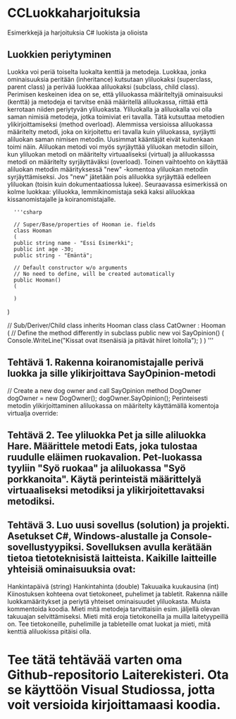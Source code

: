# CCLuokkaharjoituksia
Esimerkkejä ja harjoituksia C# luokista ja olioista

## Luokkien periytyminen
Luokka voi periä toiselta luokalta kenttiä ja metodeja. Luokkaa, jonka ominaisuuksia peritään (inheritance) kutsutaan yliluokaksi (superclass, parent class) ja perivää luokkaa aliluokaksi (subclass, child class). Perimisen keskeinen idea on se, että yliluokassa määriteltyjä ominaisuuksi (kenttä) ja metodeja ei tarvitse enää määritellä aliluokassa, riittää että kerrotaan niiden periytyvän yliluokasta. Yliluokalla ja aliluokalla voi olla saman nimisiä metodeja, jotka toimiviat eri tavalla. Tätä kutsuttaa metodien ylikirjoittamiseksi (method overload). Alemmissa versioissa aliluokassa määritelty metodi, joka on kirjoitettu eri tavalla kuin yliluokassa, syrjäytti aliluokan saman nimisen metodin. Uusimmat kääntäjät eivät kuitenkaan toimi näin. Aliluokan metodi voi myös syrjäyttää yliluokan metodin silloin, kun yliluokan metodi on määritelty virtuaaliseksi (virtual) ja aliluokasssa metodi on määritelty syrjäyttäväksi (overload). Toinen vaihtoehto on käyttää aliluokan metodin määrityksessä "new" -komentoa yliluokan metodin syrjäyttämiseksi. Jos "new" jätetään pois aliluokka syrjäyttää edelleen yliluokan (toisin kuin dokumentaatiossa lukee). Seuraavassa esimerkissä on kolme luokkaa: yliluokka, lemmikinomistaja sekä kaksi aliluokkaa kissanomistajalle ja koiranomistajalle.

      '''csharp
    
      // Super/Base/properties of Hooman ie. fields
      class Hooman
      (
      public string name - "Essi Esimerkki";
      public int age -30;
      public string - "Emäntä";
    
      // Default constructor w/o arguments
      // No need to define, will be created automatically
      public Hooman()
      (
    
      )
  )

  // Sub/Deriver/Child class inherits Hooman class
  class CatOwner : Hooman
  (
      // Define the method differently in subclass
      public new voi SayOpinion()
      ( Console.WriteLine("Kissat ovat itsenäisiä ja pitävät hiiret loitolla");
      )
  )
  '''


## Tehtävä 1. Rakenna koiranomistajalle perivä luokka ja sille ylikirjoittava SayOpinion-metodi

// Create a new dog owner and call SayOpinion method
DogOwner dogOwner = new DogOwner();
dogOwner.SayOpinion();
Perinteisesti metodin ylikirjoittaminen aliluokassa on määritelty käyttämällä komentoja virtualja override:

## Tehtävä 2. Tee yliluokka Pet ja sille aliluokka Hare. Määrittele metodi Eats, joka tulostaa ruudulle eläimen ruokavalion. Pet-luokassa tyyliin "Syö ruokaa" ja aliluokassa "Syö porkkanoita". Käytä perinteistä määrittelyä virtuaaliseksi metodiksi ja ylikirjoitettavaksi metodiksi.

## Tehtävä 3. Luo uusi sovellus (solution) ja projekti. Asetukset C#, Windows-alustalle ja Console-sovellustyypiksi. Sovelluksen avulla kerätään tietoa tietoteknisistä laitteista. Kaikille laitteille yhteisiä ominaisuuksia ovat:

Hankintapäivä (string)
Hankintahinta (double)
Takuuaika kuukausina (int)
Kiinostuksen kohteena ovat tietokoneet, puhelimet ja tabletit. Rakenna näille luokkamääritykset ja periytä yhteiset ominaisuudet yliluokasta. Muista kommentoida koodia. Mieti mitä metodeja tarvittaisiin esim. jäljellä olevan takuuajan selvittämiseksi. Mieti mitä eroja tietokoneilla ja muilla laitetyypeillä on. Tee tietokoneille, puhelimille ja tableteille omat luokat ja mieti, mitä kenttiä aliluokissa pitäisi olla.

# Tee tätä tehtävää varten oma Github-repositorio Laiterekisteri. Ota se käyttöön Visual Studiossa, jotta voit versioida kirjoittamaasi koodia.
